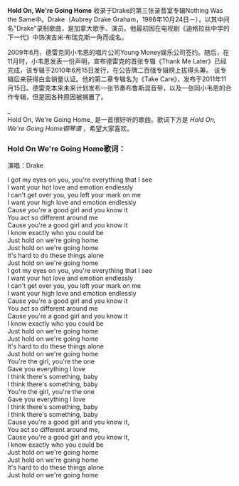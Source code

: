 

**Hold On, We're Going Home** 收录于Drake的第三张录音室专辑Nothing Was the
Same中。Drake（Aubrey Drake
Graham，1986年10月24日－），以其中间名"Drake"录制歌曲，是加拿大歌手、演员。他最初因在电视剧《迪格拉丝中学的下一代》中饰演吉米·布瑞克斯一角而成名。

  
2009年6月，德雷克同小韦恩的唱片公司Young Money娱乐公司签约。随后，在11月时，小韦恩发表一份声明，宣布德雷克的首张专辑《Thank Me
Later》已经完成，该专辑于2010年6月15日发行，在公告牌二百强专辑榜上拔得头筹。 该专辑后来获得白金销量认证。他的第二章专辑名为《Take
Care》，发布于2011年11月15日。德雷克本来未来计划发布一张节奏布鲁斯混音带，以及一张同小韦恩的合作专辑，但是因各种原因被搁置了。

_  
Hold On, We're Going Home_ 是一首很好听的歌曲。歌词下方是 _Hold On, We're Going Home钢琴谱_
，希望大家喜欢。

### Hold On We're Going Home歌词：

演唱：Drake

I got my eyes on you, you're everything that I see  
I want your hot love and emotion endlessly  
I can't get over you, you left your mark on me  
I want your high love and emotion endlessly  
Cause you're a good girl and you know it  
You act so different around me  
Cause you're a good girl and you know it  
I know exactly who you could be  
Just hold on we're going home  
Just hold on we're going home  
It's hard to do these things alone  
Just hold on we're going home  
I got my eyes on you, you're everything that I see  
I want your hot love and emotion endlessly  
I can't get over you, you left your mark on me  
I want your high love and emotion endlessly  
Cause you're a good girl and you know it  
You act so different around me  
Cause you're a good girl and you know it  
I know exactly who you could be  
Just hold on we're going home  
Just hold on we're going home  
It's hard to do these things alone  
Just hold on we're going home  
You're the girl, you're the one  
Gave you everything I love  
I think there's something, baby  
I think there's something, baby  
You're the girl, you're the one  
Gave you everything I love  
I think there's something, baby  
I think there's something, baby  
Cause you're a good girl and you know it,  
You act so different around me,  
Cause you're a good girl and you know it,  
I know exactly who you could be  
Just hold on we're going home  
Just hold on we're going home  
It's hard to do these things alone  
Just hold on we're going home

